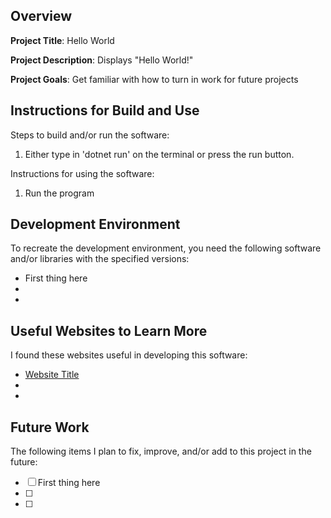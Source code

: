 ## Overview

**Project Title**: Hello World

**Project Description**: Displays "Hello World!" 

**Project Goals**: Get familiar with how to turn in work for future projects

## Instructions for Build and Use

Steps to build and/or run the software:

1. Either type in 'dotnet run' on the terminal or press the run button.

Instructions for using the software:

1. Run the program

## Development Environment 

To recreate the development environment, you need the following software and/or libraries with the specified versions:

* First thing here
*
*

## Useful Websites to Learn More

I found these websites useful in developing this software:

* [Website Title](Link)
*
*

## Future Work

The following items I plan to fix, improve, and/or add to this project in the future:

* [ ] First thing here
* [ ]
* [ ]